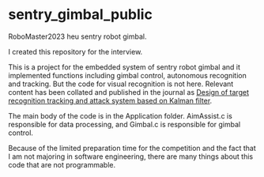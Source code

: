 # sentry_gimbal_public
RoboMaster2023 heu sentry robot gimbal.

I created this repository for the interview. 

This is a project for the embedded system of sentry robot gimbal and it implemented functions including gimbal control, autonomous recognition and tracking. But the code for visual recognition is not here. Relevant content has been collated and published in the journal as [Design of target recognition tracking and attack system based on Kalman filter](https://bzxb.cqut.edu.cn/paperinfo.aspx?paperid=10633).

The main body of the code is in the Application folder. AimAssist.c is responsible for data processing, and Gimbal.c is responsible for gimbal control.

Because of the limited preparation time for the competition and the fact that I am not majoring in software engineering, there are many things about this code that are not programmable.
